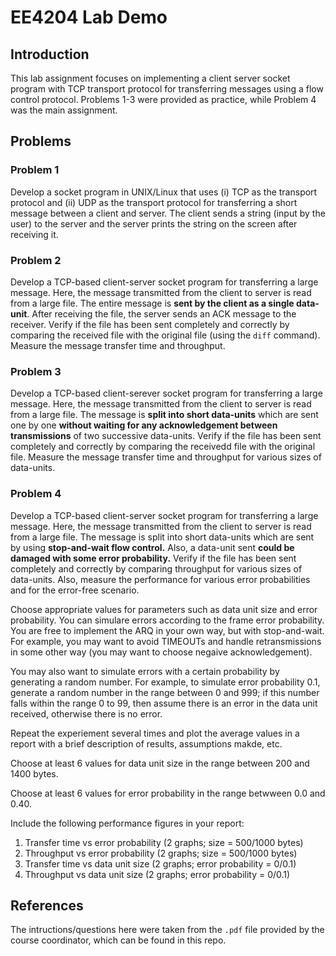 # EE4204 Lab Demo

## Introduction

This lab assignment focuses on implementing a client server socket program with TCP transport protocol for transferring messages using a flow control protocol. Problems 1-3 were provided as practice, while Problem 4 was the main assignment.

## Problems

### Problem 1

Develop a socket program in UNIX/Linux that uses (i) TCP as the transport protocol and (ii) UDP as the transport protocol for transferring a short message between a client and server. The client sends a string (input by the user) to the server and the server prints the string on the screen after receiving it.

### Problem 2

Develop a TCP-based client-server socket program for transferring a large message. Here, the message transmitted from the client to server is read from a large file. The entire message is **sent by the client as a single data-unit**. After receiving the file, the server sends an ACK message to the receiver. Verify if the file has been sent completely and correctly by comparing the received file with the original file (using the `diff` command). Measure the message transfer time and throughput.

### Problem 3

Develop a TCP-based client-serever socket program for transferring a large message. Here, the message transmitted from the client to server is read from a large file. The message is **split into short data-units** which are sent one by one **without waiting for any acknowledgement between transmissions** of two successive data-units. Verify if the file has been sent completely and correctly by comparing the receivedd file with the original file. Measure the message transfer time and throughput for various sizes of data-units.

### Problem 4

Develop a TCP-based client-server socket program for transferring a large message. Here, the message transmitted from the client to server is read from a large file. The message is split into short data-units which are sent by using **stop-and-wait flow control.** Also, a data-unit sent **could be damaged with some error probability.** Verify if the file has been sent completely and correctly by comparing throughput for various sizes of data-units. Also, measure the performance for various error probabilities and for the error-free scenario.

Choose appropriate values for parameters such as data unit size and error probability. You can simulare errors according to the frame error probability. You are free to implement the ARQ in your own way, but with stop-and-wait. For example, you may want to avoid TIMEOUTs and handle retransmissions in some other way (you may want to choose negaive acknowledgement). 

You may also want to simulate errors with a certain probability by generating a random number. For example, to simulate error probability 0.1, generate a random number in the range between 0 and 999; if this number falls within the range 0 to 99, then assume there is an error in the data unit received, otherwise there is no error.

Repeat the experiement several times and plot the average values in a report with a brief description of results, assumptions makde, etc. 

Choose at least 6 values for data unit size in the range between 200 and 1400 bytes. 

Choose at least 6 values for error probability in the range betwween 0.0 and 0.40.

Include the following performance figures in your report:

1) Transfer time vs error probability (2 graphs; size = 500/1000 bytes)
2) Throughput vs error probability (2 graphs; size = 500/1000 bytes)
3) Transfer time vs data unit size (2 graphs; error probability = 0/0.1)
3) Throughput vs data unit size (2 graphs; error probability = 0/0.1)

## References
The intructions/questions here were taken from the `.pdf` file provided by the course coordinator, which can be found in this repo.
